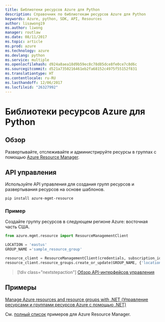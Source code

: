 ```yaml
---
title: Библиотеки ресурсов Azure для Python
description: Справочник по библиотекам ресурсов Azure для Python
keywords: Azure, python, SDK, API, Resources
author: lisawong19
ms.author: liwong
manager: routlaw
ms.date: 08/11/2017
ms.topic: article
ms.prod: azure
ms.technology: azure
ms.devlang: python
ms.service: multiple
ms.openlocfilehash: d924a8aea18d9b59ec8c78d85dce8fe0ce7c8d6c
ms.sourcegitcommit: d521a7350216461eb2fa68152c4975f55152f831
ms.translationtype: HT
ms.contentlocale: ru-RU
ms.lasthandoff: 12/06/2017
ms.locfileid: "26327992"
---
```

# <a name="azure-resources-libraries-for-python"></a>Библиотеки ресурсов Azure для Python

## <a name="overview"></a>Обзор 
Развертывайте, отслеживайте и администрируйте ресурсы в группах с помощью [Azure Resource Manager](https://docs.microsoft.com/en-us/azure/azure-resource-manager/resource-group-overview).

## <a name="management-api"></a>API управления
Используйте API управления для создания групп ресурсов и развертывания ресурсов на основе шаблонов.

```bash
pip install azure-mgmt-resource
```
### <a name="example"></a>Пример 
Создайте группу ресурсов в следующем регионе Azure: восточная часть США.

```python
from azure.mgmt.resource import ResourceManagementClient

LOCATION = 'eastus'
GROUP_NAME ='sample_resource_group'

resource_client = ResourceManagementClient(credentials, subscription_id)
resource_client.resource_groups.create_or_update(GROUP_NAME, {'location': LOCATION})
```

> [!div class="nextstepaction"]
> [Обзор API-интерфейсов управления](/python/api/overview/azure/azure.mgmt.resource)

## <a name="samples"></a>Примеры
[Manage Azure resources and resource groups with .NET (Управление ресурсами и группами ресурсов Azure с помощью .NET)](https://github.com/Azure-Samples/resource-manager-python-resources-and-groups)

См. [полный список](https://azure.microsoft.com/resources/samples/?platform=python&term=resource) примеров для Azure Resource Manager.

